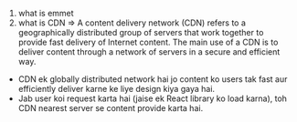 1. what is emmet
2. what is CDN
=> A content delivery network (CDN) refers to a geographically distributed group of servers that work together to provide fast delivery of Internet content. The main use of a CDN is to deliver content through a network of servers in a secure and efficient way. 
- CDN ek globally distributed network hai jo content ko users tak fast aur efficiently deliver karne ke liye design kiya gaya hai.
- Jab user koi request karta hai (jaise ek React library ko load karna), toh CDN nearest server se content provide karta hai.